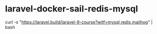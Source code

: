 # laravel-docker-sail-redis-mysql

curl -s "https://laravel.build/laravel-9-course?witf=mysql,redis,mailhog" | bash
